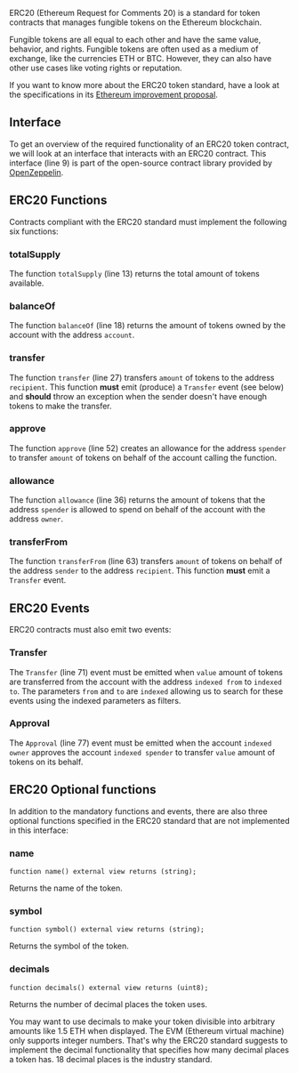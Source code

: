 ERC20 (Ethereum Request for Comments 20) is a standard for token contracts that manages fungible tokens on the Ethereum blockchain.

Fungible tokens are all equal to each other and have the same value, behavior, and rights. Fungible tokens are often used as a medium of exchange, like the currencies ETH or BTC. However, they can also have other use cases like voting rights or reputation.

If you want to know more about the ERC20 token standard, have a look at the specifications in its <a href="https://eips.ethereum.org/EIPS/eip-20" target="_blank">Ethereum improvement proposal</a>.

## Interface

To get an overview of the required functionality of an ERC20 token contract, we will look at an interface that interacts with an ERC20 contract.
This interface (line 9) is part of the open-source contract library provided by <a href="https://github.com/OpenZeppelin/openzeppelin-contracts/blob/v4.4.0/contracts/token/ERC20/IERC20.sol" target="_blank">OpenZeppelin</a>.

## ERC20 Functions

Contracts compliant with the ERC20 standard must implement the following six functions:

### totalSupply

The function `totalSupply` (line 13) returns the total amount of tokens available.

### balanceOf

The function `balanceOf` (line 18) returns the amount of tokens owned by the account with the address `account`.

### transfer

The function `transfer` (line 27) transfers `amount` of tokens to the address `recipient`.
This function **must** emit (produce) a `Transfer` event (see below) and **should** throw an exception when the sender doesn't have enough tokens to make the transfer.

### approve

The function `approve` (line 52) creates an allowance for the address `spender` to transfer `amount` of tokens on behalf of the account calling the function.

### allowance

The function `allowance` (line 36) returns the amount of tokens that the address `spender` is allowed to spend on behalf of the account with the address `owner`.

### transferFrom

The function `transferFrom` (line 63) transfers `amount` of tokens on behalf of the address `sender` to the address `recipient`.
This function **must** emit a `Transfer` event.

## ERC20 Events

ERC20 contracts must also emit two events:

### Transfer

The `Transfer` (line 71) event must be emitted when `value` amount of tokens are transferred from the account with the address `indexed from` to `indexed to`. The parameters `from` and `to` are `indexed` allowing us to search for these events using the indexed parameters as filters.

### Approval

The `Approval` (line 77)  event must be emitted when the account `indexed owner` approves the account `indexed spender` to transfer `value` amount of tokens on its behalf.

## ERC20 Optional functions

In addition to the mandatory functions and events, there are also three optional functions specified in the ERC20 standard that are not implemented in this interface:

### name

`function name() external view returns (string);`

Returns the name of the token.

### symbol

`function symbol() external view returns (string);`

Returns the symbol of the token.

### decimals

`function decimals() external view returns (uint8);`

Returns the number of decimal places the token uses.

You may want to use decimals to make your token divisible into arbitrary amounts like 1.5 ETH when displayed. The EVM (Ethereum virtual machine) only supports integer numbers. That's why the ERC20 standard suggests to implement the decimal functionality that specifies how many decimal places a token has. 18 decimal places is the industry standard.
